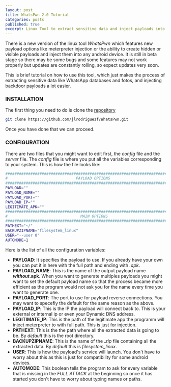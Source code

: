 ```yaml
---
layout: post
title: WhatsPwn 2.0 Tutorial
categories: posts
published: true
excerpt: Linux Tool to extract sensitive data and inject payloads into any Android devices.
---
```


There is a new version of the linux tool _WhatsPwn_ which features new payload options like meterpreter injection or the ability to create hidden or visible payloads and inject them into any android device.
It is still in beta stage so there may be some bugs and some features may not work properly but updates are constantly rolling, so expect updates very soon.

This is  brief tutorial on how to use this tool, which just makes the process of extracting sensitive data like WhatsApp databases and fotos, and injecting backdoor payloads a lot easier.

### INSTALLATION
The first thing you need to do is clone the [repository](https://github.com/jlrodriguezf/WhatsPwn "WhatsPwn Repository")

```bash
git clone https://github.com/jlrodriguezf/WhatsPwn.git
```

Once you have done that we can proceed.

### CONFIGURATION
There are two files that you might want to edit first, the _config_ file and the _server_ file.
The _config_ file is where you put all the variables corresponding to your system.
This is how the file looks like:

```bash
##############################################################################
#                              PAYLOAD OPTIONS                               #
##############################################################################
PAYLOAD=""
PAYLOAD_NAME=""
PAYLOAD_PORT=""
PAYLOAD_IP=""
LEGITIMATE_APK=""
##############################################################################
#                                MAIN OPTIONS                                #
##############################################################################
PATHEXT="~/"
BACKUPZIPNAME="filesystem_linux"
USER="--user 0"
AUTOMODE=1
```
Here is the list of all the configuration variables:

* __PAYLOAD__: It specifies the payload to use. If you already have your own you can put it in here with the full path and ending with _.apk_.
* __PAYLOAD\_NAME__: This is the name of the output payload name **_without_.apk**. When you want to generate multiples payloads you might want to set the default payload name so that the process became more efficient as the program would not ask you for the name every time you want to generate one.
* __PAYLOAD\_PORT__: The port to use for payload reverse connections. You may want to specefiy the default for the same reason as the above.
* __PAYLOAD\_IP__: This is the IP the payload will connect back to. This is your external or internal ip or even your Dynamic DNS address.
* __LEGITIMATE\_IP__: This is the path of the legitimate app the programm will inject meterpreter to with full path. This is just for injection.
* __PATHEXT__: This is the the path where all the extracted data is going to be. By _default_ this is the root directory.
* __BACKUPZIPNAME__: This is the name of the _.zip_ file containing all the extracted data. By _default_ this is _filesystem\_linux_.
* __USER__: This is how the payload's service will launch. You don't have to worry about this as this is just for compatibility for some android devices.
* __AUTOMODE__: This boolean tells the program to ask for every variable that is missing in the _FULL ATTACK_ at the beginning so once it has started you don't have to worry about typing names or paths.